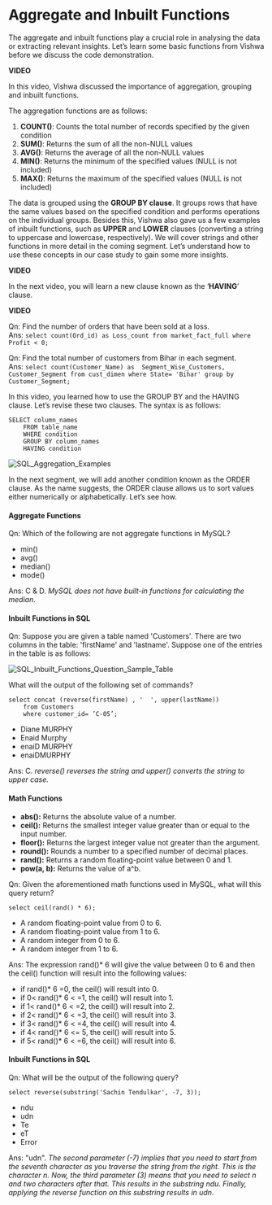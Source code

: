 ﻿# Aggregate and Inbuilt Functions

The aggregate and inbuilt functions play a crucial role in analysing the data or extracting relevant insights. Let’s learn some basic functions from Vishwa before we discuss the code demonstration.    

**VIDEO**    

In this video, Vishwa discussed the importance of aggregation, grouping and inbuilt functions.    

The aggregation functions are as follows:

1. **COUNT()**: Counts the total number of records specified by the given condition
2. **SUM()**: Returns the sum of all the non-NULL values
3. **AVG()**: Returns the average of all the non-NULL values
4. **MIN()**: Returns the minimum of the specified values (NULL is not included)
5. **MAX()**: Returns the maximum of the specified values (NULL is not included)

The data is grouped using the  **GROUP BY clause**. It groups rows that have the same values based on the specified condition and performs operations on the individual groups. Besides this, Vishwa also gave us a few examples of inbuilt functions, such as  **UPPER** and  **LOWER**  clauses (converting a string to uppercase and lowercase, respectively). We will cover strings and other functions in more detail in the coming segment. Let’s understand how to use these concepts in our case study to gain some more insights.    

**VIDEO**    

In the next video, you will learn a new clause known as the ‘**HAVING**’ clause.

**VIDEO**    

Qn: Find the number of orders that have been sold at a loss.    
Ans: `select count(Ord_id) as Loss_count from market_fact_full where Profit < 0;`

Qn: Find the total number of customers from Bihar in each segment.    
Ans: `select count(Customer_Name) as  Segment_Wise_Customers, Customer_Segment from cust_dimen where State= 'Bihar' group by Customer_Segment;`

In this video, you learned how to use the GROUP BY and the HAVING clause. Let’s revise these two clauses. The syntax is as follows:    

    SELECT column_names
        FROM table_name
        WHERE condition
        GROUP BY column_names
        HAVING condition

![SQL_Aggregation_Examples](https://i.ibb.co/TtQ7b1w/SQL-Aggregation-Examples.png)

In the next segment, we will add another condition known as the ORDER clause. As the name suggests, the ORDER clause allows us to sort values either numerically or alphabetically. Let’s see how.    

#### Aggregate Functions

Qn: Which of the following are not aggregate functions in MySQL?

- min()
- avg()
- median()
- mode()

Ans: C & D. _MySQL does not have built-in functions for calculating the median._    

#### Inbuilt Functions in SQL

Qn: Suppose you are given a table named 'Customers'. There are two columns in the table: 'firstName' and 'lastname'. Suppose one of the entries in the table is as follows:

![SQL_Inbuilt_Functions_Question_Sample_Table](https://i.ibb.co/DzDgN5F/SQL-Inbuilt-Functions-Question-Sample-Table.png)

What will the output of the following set of commands?

    select concat (reverse(firstName) , '  ', upper(lastName))
        from Customers
        where customer_id= ’C-05’;

- Diane MURPHY
- Enaid Murphy
- enaiD MURPHY
- enaiDMURPHY

Ans: C. _reverse() reverses the string and upper() converts the string to upper case._    

#### Math Functions

- **abs():**  Returns the absolute value of a number.    
- **ceil():**  Returns the smallest integer value greater than or equal to the input number.    
- **floor():**  Returns the largest integer value not greater than the argument.    
- **round():**  Rounds a number to a specified number of decimal places.    
- **rand():**  Returns a random floating-point value between 0 and 1.    
- **pow(a, b):**  Returns the value of a^b.    

Qn: Given the aforementioned math functions used in MySQL, what will this query return?  

    select ceil(rand() * 6);

- A random floating-point value from 0 to 6.
- A random floating-point value from 1 to 6.
- A random integer from 0 to 6.
- A random integer from 1 to 6.

Ans: The expression rand()* 6 will give the value between 0 to 6 and then the ceil() function will result into the following values:

- if rand()* 6 =0, the ceil() will result into 0.
- if 0< rand()* 6 < =1, the ceil() will result into 1.  
- if 1< rand()* 6 < =2, the ceil() will result into 2.  
- if 2< rand()* 6 < =3, the ceil() will result into 3.  
- if 3< rand()* 6 < =4, the ceil() will result into 4.  
- if 4< rand()* 6 <= 5, the ceil() will result into 5.  
- if 5< rand()* 6 < =6, the ceil() will result into 6.

#### Inbuilt Functions in SQL

Qn: What will be the output of the following query?

    select reverse(substring('Sachin Tendulkar', -7, 3));

- ndu
- udn
- Te
- eT
- Error

Ans: "udn". _The second parameter (-7) implies that you need to start from the seventh character as you traverse the string from the right. This is the character n. Now, the third parameter (3) means that you need to select n and two characters after that. This results in the substring ndu. Finally, applying the reverse function on this substring results in udn._    
